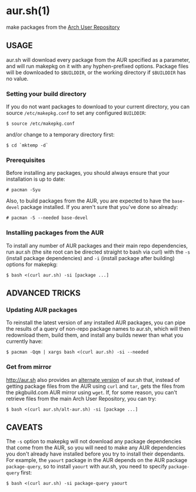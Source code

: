 # aur.sh(1)

make packages from the [Arch User Repository](https://aur.archlinux.org/)

## USAGE

aur.sh will download every package from the AUR specified as a parameter,
and will run makepkg on it with any hyphen-prefixed options. Package files will
be downloaded to `$BUILDDIR`, or the working directory if `$BUILDDIR` has no
value.

### Setting your build directory

If you do not want packages to download to your current directory,
you can source `/etc/makepkg.conf` to set any configured `BUILDDIR`:

    $ source /etc/makepkg.conf

and/or change to a temporary directory first:

    $ cd `mktemp -d`

### Prerequisites

Before installing any packages, you should always ensure that your installation
is up to date:

    # pacman -Syu

Also, to build packages from the AUR, you are expected to have the `base-devel`
package installed. If you aren't sure that you've done so already:

    # pacman -S --needed base-devel

### Installing packages from the AUR

To install any number of AUR packages and their main repo dependencies, run
aur.sh (the site root can be directed straight to bash via curl) with the `-s`
(install package dependencies) and `-i` (install package after building)
options for makepkg:

    $ bash <(curl aur.sh) -si [package ...]

## ADVANCED TRICKS

### Updating AUR packages

To reinstall the latest version of any installed AUR packages, you can pipe the
results of a query of non-repo package names to aur.sh, which will then
redownload them, build them, and install any builds newer than what you
currently have:

    $ pacman -Qqm | xargs bash <(curl aur.sh) -si --needed
    
### Get from mirror

http://aur.sh also provides an [alternate version][] of aur.sh that, instead of
getting package files from the AUR using `curl` and `tar`, gets the files from
the pkgbuild.com AUR mirror using `wget`. If, for some reason, you can't
retrieve files from the main Arch User Repository, you can try:

    $ bash <(curl aur.sh/alt-aur.sh) -si [package ...]

[alternate version]: http://aur.sh/alt-aur.sh

## CAVEATS

The `-s` option to makepkg will not download any package dependencies that come
from the AUR, so you will need to make any AUR dependencies you don't already
have installed before you try to install their dependants. For example, the
`yaourt` package in the AUR depends on the AUR package `package-query`, so to
install `yaourt` with aur.sh, you need to specify `package-query` first:

    $ bash <(curl aur.sh) -si package-query yaourt
